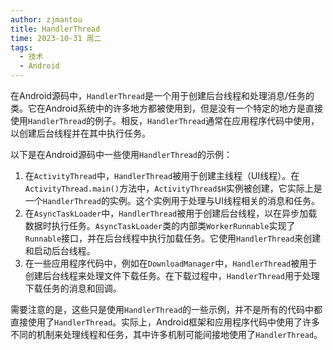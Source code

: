 ```yaml
---
author: zjmantou
title: HandlerThread
time: 2023-10-31 周二
tags:
  - 技术
  - Android
---
```

在Android源码中，`HandlerThread`是一个用于创建后台线程和处理消息/任务的类。它在Android系统中的许多地方都被使用到，但是没有一个特定的地方是直接使用`HandlerThread`的例子。相反，`HandlerThread`通常在应用程序代码中使用，以创建后台线程并在其中执行任务。

以下是在Android源码中一些使用`HandlerThread`的示例：

1. 在`ActivityThread`中，`HandlerThread`被用于创建主线程（UI线程）。在`ActivityThread.main()`方法中，`ActivityThread$H`实例被创建，它实际上是一个`HandlerThread`的实例。这个实例用于处理与UI线程相关的消息和任务。
2. 在`AsyncTaskLoader`中，`HandlerThread`被用于创建后台线程，以在异步加载数据时执行任务。`AsyncTaskLoader`类的内部类`WorkerRunnable`实现了`Runnable`接口，并在后台线程中执行加载任务。它使用`HandlerThread`来创建和启动后台线程。
3. 在一些应用程序代码中，例如在`DownloadManager`中，`HandlerThread`被用于创建后台线程来处理文件下载任务。在下载过程中，`HandlerThread`用于处理下载任务的消息和回调。

需要注意的是，这些只是使用`HandlerThread`的一些示例，并不是所有的代码中都直接使用了`HandlerThread`。实际上，Android框架和应用程序代码中使用了许多不同的机制来处理线程和任务，其中许多机制可能间接地使用了`HandlerThread`。